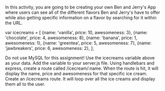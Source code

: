 In this activity, you are going to be creating your own Ben and Jerry's App where users can see all of the different flavors Ben and Jerry's have to offer while also getting specific information on a flavor by searching for it within the URL.


var icecreams = [
  {name: 'vanilla', price: 10, awesomeness: 3},
  {name: 'chocolate', price: 4, awesomeness: 8},
  {name: 'banana', price: 1, awesomeness: 1},
  {name: 'greentea', price: 5, awesomeness: 7},
  {name: 'jawbreakers', price: 6, awesomeness: 2},
];

Do not use MySQL for this assignment! Use the icecreams variable above as your data. Add the variable to your server.js file.
Using handlebars and express, create a route called /icecream/:name. When the route is hit, it will display the name, price and awesomeness for that specific ice cream.
Create an /icecreams route. It will loop over all the ice creams and display them all to the user.